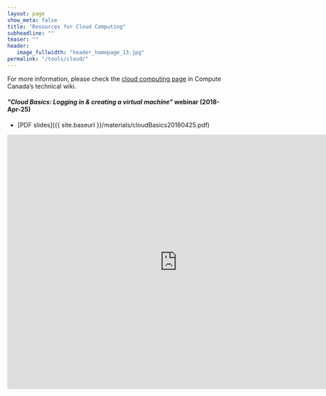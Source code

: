 ```yaml
---
layout: page
show_meta: false
title: "Resources for Cloud Computing"
subheadline: ""
teaser: ""
header:
   image_fullwidth: "header_homepage_13.jpg"
permalink: "/tools/cloud/"
---
```


<!-- 1. Open `_config.yml` and work it through, it's well documented -->
<!-- 1. [Read the documentation][1] to check out all features of *Feeling Responsive*. -->
<!--  [1]: {{ site.url }}{{ site.baseurl }}/documentation/ -->

For more information, please check the [cloud computing page](https://docs.computecanada.ca/wiki/Cloud)
in Compute Canada&#8217;s technical wiki.

#### *"Cloud Basics: Logging in & creating a virtual machine"* webinar (2018-Apr-25)

* [PDF slides]({{ site.baseurl }}/materials/cloudBasics20180425.pdf)

<div class="flex-video">
	<iframe width="780" height="585" src="https://www.youtube.com/embed/xua1-OL-JGc" frameborder="0"
	allow="autoplay; encrypted-media" allowfullscreen></iframe>
</div>

&nbsp;

